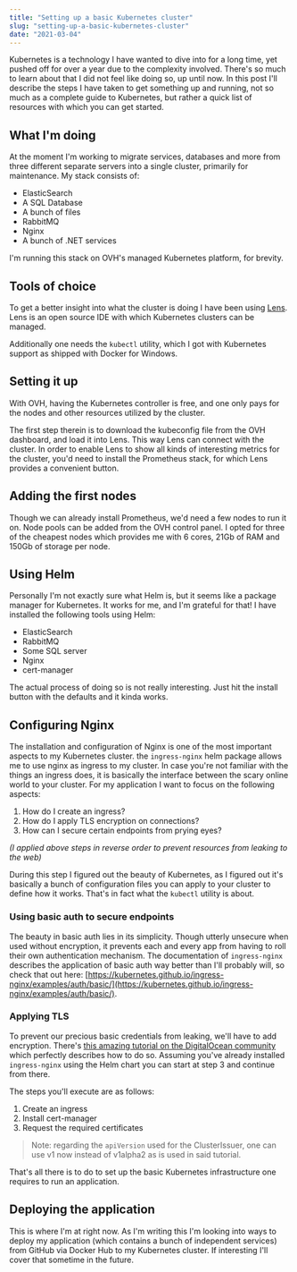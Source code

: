 ```yaml
---
title: "Setting up a basic Kubernetes cluster"
slug: "setting-up-a-basic-kubernetes-cluster"
date: "2021-03-04"
---
```


Kubernetes is a technology I have wanted to dive into for a long time, yet pushed off for over a year due to the complexity involved. There's so much to learn about that I did not feel like doing so, up until now. In this post I'll describe the steps I have taken to get something up and running, not so much as a complete guide to Kubernetes, but rather a quick list of resources with which you can get started.

## What I'm doing
At the moment I'm working to migrate services, databases and more from three different separate servers into a single cluster, primarily for maintenance. My stack consists of:

- ElasticSearch
- A SQL Database
- A bunch of files
- RabbitMQ
- Nginx
- A bunch of .NET services

I'm running this stack on OVH's managed Kubernetes platform, for brevity.

## Tools of choice
To get a better insight into what the cluster is doing I have been using [Lens](https://k8slens.dev/). Lens is an open source IDE with which Kubernetes clusters can be managed.

Additionally one needs the `kubectl` utility, which I got with Kubernetes support as shipped with Docker for Windows.

## Setting it up
With OVH, having the Kubernetes controller is free, and one only pays for the nodes and other resources utilized by the cluster.

The first step therein is to download the kubeconfig file from the OVH dashboard, and load it into Lens. This way Lens can connect with the cluster. In order to enable Lens to show all kinds of interesting metrics for the cluster, you'd need to install the Prometheus stack, for which Lens provides a convenient button.

## Adding the first nodes
Though we can already install Prometheus, we'd need a few nodes to run it on. Node pools can be added from the OVH control panel. I opted for three of the cheapest nodes which provides me with 6 cores, 21Gb of RAM and 150Gb of storage per node.

## Using Helm
Personally I'm not exactly sure what Helm is, but it seems like a package manager for Kubernetes. It works for me, and I'm grateful for that! I have installed the following tools using Helm:

- ElasticSearch
- RabbitMQ
- Some SQL server
- Nginx
- cert-manager

The actual process of doing so is not really interesting. Just hit the install button with the defaults and it kinda works.

## Configuring Nginx
The installation and configuration of Nginx is one of the most important aspects to my Kubernetes cluster. the `ingress-nginx` helm package allows me to use nginx as ingress to my cluster. In case you're not familiar with the things an ingress does, it is basically the interface between the scary online world to your cluster. For my application I want to focus on the following aspects:

1. How do I create an ingress?
2. How do I apply TLS encryption on connections?
3. How can I secure certain endpoints from prying eyes?

*(I applied above steps in reverse order to prevent resources from leaking to the web)*

During this step I figured out the beauty of Kubernetes, as I figured out it's basically a bunch of configuration files you can apply to your cluster to define how it works. That's in fact what the `kubectl` utility is about.

### Using basic auth to secure endpoints
The beauty in basic auth lies in its simplicity. Though utterly unsecure when used without encryption, it prevents each and every app from having to roll their own authentication mechanism. The documentation of `ingress-nginx` describes the application of basic auth way better than I'll probably will, so check that out here: [https://kubernetes.github.io/ingress-nginx/examples/auth/basic/](https://kubernetes.github.io/ingress-nginx/examples/auth/basic/).

### Applying TLS
To prevent our precious basic credentials from leaking, we'll have to add encryption. There's [this amazing tutorial on the DigitalOcean community](https://www.digitalocean.com/community/tutorials/how-to-set-up-an-nginx-ingress-with-cert-manager-on-digitalocean-kubernetes#step-3-%E2%80%94-creating-the-ingress-resource) which perfectly describes how to do so. Assuming you've already installed `ingress-nginx` using the Helm chart you can start at step 3 and continue from there.

The steps you'll execute are as follows:

1. Create an ingress
2. Install cert-manager
3. Request the required certificates

> Note: regarding the `apiVersion` used for the ClusterIssuer, one can use v1 now instead of v1alpha2 as is used in said tutorial.

That's all there is to do to set up the basic Kubernetes infrastructure one requires to run an application.

## Deploying the application
This is where I'm at right now. As I'm writing this I'm looking into ways to deploy my application (which contains a bunch of independent services) from GitHub via Docker Hub to my Kubernetes cluster. If interesting I'll cover that sometime in the future.

